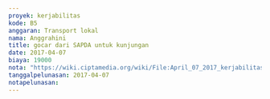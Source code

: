```yaml
---
proyek: kerjabilitas
kode: B5
anggaran: Transport lokal
nama: Anggrahini
title: gocar dari SAPDA untuk kunjungan
date: 2017-04-07
biaya: 19000
nota: "https://wiki.ciptamedia.org/wiki/File:April_07_2017_kerjabilitas_B5_gocar_sapda_saujana_inok.jpg"
tanggalpelunasan: 2017-04-07
notapelunasan:
---
```


